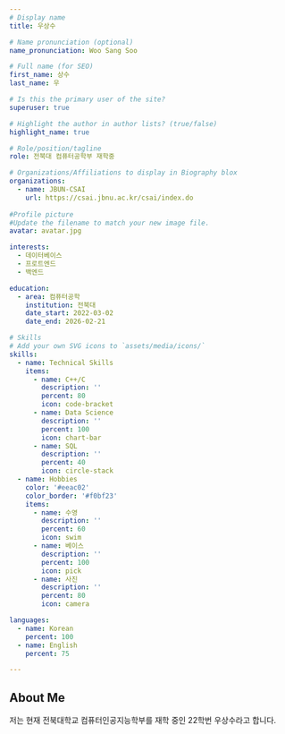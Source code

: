 ```yaml
---
# Display name
title: 우상수

# Name pronunciation (optional)
name_pronunciation: Woo Sang Soo

# Full name (for SEO)
first_name: 상수
last_name: 우

# Is this the primary user of the site?
superuser: true

# Highlight the author in author lists? (true/false)
highlight_name: true

# Role/position/tagline
role: 전북대 컴퓨터공학부 재학중

# Organizations/Affiliations to display in Biography blox
organizations:
  - name: JBUN-CSAI
    url: https://csai.jbnu.ac.kr/csai/index.do
  
#Profile picture
#Update the filename to match your new image file.
avatar: avatar.jpg

interests:
  - 데이터베이스
  - 프로트엔드
  - 백엔드

education:
  - area: 컴퓨터공학
    institution: 전북대
    date_start: 2022-03-02
    date_end: 2026-02-21

# Skills
# Add your own SVG icons to `assets/media/icons/`
skills:
  - name: Technical Skills
    items:
      - name: C++/C
        description: ''
        percent: 80
        icon: code-bracket
      - name: Data Science
        description: ''
        percent: 100
        icon: chart-bar
      - name: SQL
        description: ''
        percent: 40
        icon: circle-stack
  - name: Hobbies
    color: '#eeac02'
    color_border: '#f0bf23'
    items:
      - name: 수영
        description: ''
        percent: 60
        icon: swim
      - name: 베이스
        description: ''
        percent: 100
        icon: pick
      - name: 사진
        description: ''
        percent: 80
        icon: camera

languages:
  - name: Korean
    percent: 100
  - name: English
    percent: 75

---
```


## About Me

저는 현재 전북대학교 컴퓨터인공지능학부를 재학 중인 22학번 우상수라고 합니다. 


